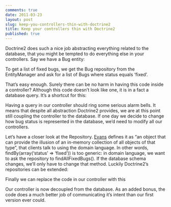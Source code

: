 ```yaml
---
comments: true
date: 2011-03-23
layout: post
slug: keep-you-controllers-thin-with-doctrine2
title: Keep your controllers thin with Doctrine2
published: true
---
```


Doctrine2 does such a nice job abstracting everything related to the database, that you might be tempted to do everything else in your controllers. Say we have a Bug entity:

<script src="https://gist.github.com/882898.js?file=thincontrollers1.php"></script>
 
To get a list of fixed bugs, we get the Bug repository from the EntityManager and ask for a list of Bugs where status equals ‘fixed’.

<script src="https://gist.github.com/882898.js?file=thincontrollers2.php"></script>

That’s easy enough. Surely there can be no harm in having this code inside a controller? Although this code doesn’t look like one, it is in a fact a database query. It’s a shortcut for this:

<script src="https://gist.github.com/882898.js?file=thincontrollers3.php"></script>
 
Having a query in our controller should ring some serious alarm bells. It means that despite all abstraction Doctrine2 provides, we are at this point still coupling the controller to the database. If one day we decide to change how bug status is represented in the database, we’d need to modify all our controllers.

Let’s have a closer look at the Repository. [Evans](http://domaindrivendesign.org/books/evans_2003) defines it as “an object that can provide the illusion of an in-memory collection of all objects of that type”, that clients talk to using the domain language. In other words, findBy(array(‘status’ => ‘fixed’)) is too generic: in domain language, we want to ask the repository to findAllFixedBugs(). If the database schema changes, we’ll only have to change that method.  Luckily Doctrine2’s repositories can be extended:

<script src="https://gist.github.com/882898.js?file=thincontrollers4.php"></script>

Finally we can replace the code in our controller with this

<script src="https://gist.github.com/882898.js?file=thincontrollers5.php"></script>

Our controller is now decoupled from the database. As an added bonus, the code does a much better job of communicating it’s intent than our first version ever could.
